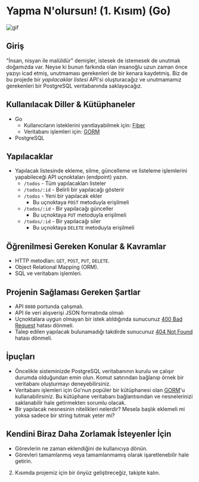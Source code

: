 # Yapma N'olursun! (1. Kısım) (Go)

![gif](https://media.giphy.com/media/3o7WIE14z2d66BJWJa/giphy.gif)

## Giriş

"İnsan, nisyan ile malüldür" demişler, istesek de istemesek de unutmak doğamızda var. Neyse ki bunun farkında olan insanoğlu uzun zaman önce yazıyı icad etmiş, unutmaması gerekenleri de bir kenara kaydetmiş.
Biz de bu projede bir _yapılacaklar listesi_ API'si oluşturacağız ve unutmamamız gerekenleri bir PostgreSQL veritabanında saklayacağız.

## Kullanılacak Diller & Kütüphaneler

- Go
  - Kullanıcıların isteklerini yanıtlayabilmek için: [Fiber](https://gofiber.io/)
  - Veritabanı işlemleri için: [GORM](https://gorm.io/)
- PostgreSQL

## Yapılacaklar

- Yapılacak listesinde ekleme, silme, güncelleme ve listeleme işlemlerini yapabileceği API uçnoktaları (endpoint) yazın.
  - `/todos` - Tüm yapılacakları listeler
  - `/todos/:id` - Belirli bir yapılacağı gösterir
  - `/todos` - Yeni bir yapılacak ekler
    - Bu uçnoktaya `POST` metoduyla erişilmeli
  - `/todos/:id` - Bir yapılacağı günceller
    - Bu uçnoktaya `PUT` metoduyla erişilmeli
  - `/todos/:id` - Bir yapılacağı siler
    - Bu uçnoktaya `DELETE` metoduyla erişilmeli

## Öğrenilmesi Gereken Konular & Kavramlar

- HTTP metodları: `GET`, `POST`, `PUT`, `DELETE`.
- Object Relational Mapping (ORM).
- SQL ve veritabanı işlemleri.

## Projenin Sağlaması Gereken Şartlar

- API `8080` portunda çalışmalı.
- API ile veri alışverişi JSON formatında olmalı
- Uçnoktalara uygun olmayan bir istek atıldığında sunucunuz [400 Bad Request](https://developer.mozilla.org/en-US/docs/Web/HTTP/Status/400) hatası dönmeli.
- Talep edilen yapılacak bulunamadığı takdirde sunucunuz [404 Not Found](https://developer.mozilla.org/en-US/docs/Web/HTTP/Status/404) hatası dönmeli.

## İpuçları

- Öncelikle sisteminizde PostgreSQL veritabanının kurulu ve çalışır durumda olduğundan emin olun. Komut satırından bağlanıp örnek bir veritabanı oluşturmayı deneyebilirsiniz.
- Veritabanı işlemleri için Go'nun popüler bir kütüphanesi olan [GORM](https://gorm.io/docs/connecting_to_the_database.html)'u kullanabilirsiniz. Bu kütüphane veritabanı bağlantısından ve nesnelerinizi saklanabilir hale getirmekten sorumlu olacak.
- Bir yapılacak nesnesinin nitelikleri nelerdir? Mesela başlık eklemeli mi yoksa sadece bir string tutmak yeter mi?

## Kendini Biraz Daha Zorlamak İsteyenler İçin

- Görevlerin ne zaman eklendiğini de kullanıcıya dönün.
- Görevleri tamamlanmış veya tamamlanmamış olarak işaretlenebilir hale getirin.

2. Kısımda projemiz için bir önyüz geliştireceğiz, takipte kalın.
